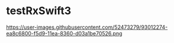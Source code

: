 # testRxSwift3

https://user-images.githubusercontent.com/52473279/93012274-ea8c6800-f5d9-11ea-8360-d03a1be70526.png
